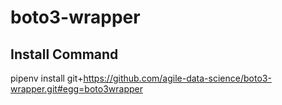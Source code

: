 # boto3-wrapper
## Install Command
pipenv install git+https://github.com/agile-data-science/boto3-wrapper.git#egg=boto3wrapper
